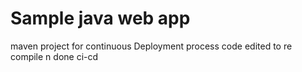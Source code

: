 # Sample java web app
maven project
for continuous Deployment process
code edited to re compile n done ci-cd 
